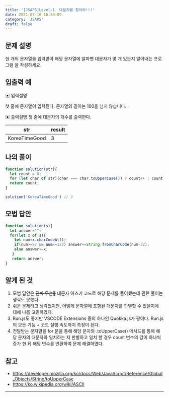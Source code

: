 ```yaml
---
title: '[JSAPS]Level-1. 대문자를 찾아라!!!'
date: 2021-07-16 16:39:09
category: 'JSAPS'
draft: false
---
```

## 문제 설명

한 개의 문자열을 입력받아 해당 문자열에 알파벳 대문자가 몇 개 있는지 알아내는 프로그램 을 작성하세요.

## 입출력 예

▣ 입력설명

첫 줄에 문자열이 입력된다. 문자열의 길이는 100을 넘지 않습니다.

▣ 출력설명
 첫 줄에 대문자의 개수를 출력한다.

| str           | result |
| ------------- | ------ |
| KoreaTimeGood | 3      |



## 나의 풀이

```javascript
function solution(str){
  let count = 0;
  for (let char of str)(char === char.toUpperCase()) ? count++ : count;
  return count;
}

solution('KoreaTimeGood') // 3
```

## 모법 답안

```javascript
function solution(s){         
  let answer="";
  for(let x of s){
  	let num=x.charCodeAt();
  	if(num>=97 && num<=122) answer+=String.fromCharCode(num-32);
    else answer+=x;
   }
   return answer;
}
```



## 알게 된 것

1. 모범 답안은 ~~진짜 무슨🤬~~ 대문자 아스키 코드로 해당 문제를 풀이했는데 관련 풀이는 생각도 못했다.
2. 쉬운 문제라고 생각했지만, 어떻게 문자열에 포함된 대문자를 판별할 수 있을지에 대해 나름 고민하였다.
3. Run.js도 좋지만 VSCODE Extensions 중의 하나인 Quokka.js가 짱이다. Run.js의 모든 기능 + 코드 실행 속도까지 측정이 된다.
4. 전달받는 문자열을 for 문을 통해 해당 문자와 .toUpperCase() 메서드를 통해 해당 문자의 대문자와 일치하는 지 판별하고 일치 할 경우 count 변수의 값이 하나씩 증가 한 뒤 해당 변수를 반환하여 문제 해결하였다.

## 참고

* https://developer.mozilla.org/ko/docs/Web/JavaScript/Reference/Global_Objects/String/toUpperCase
* https://ko.wikipedia.org/wiki/ASCII

---

